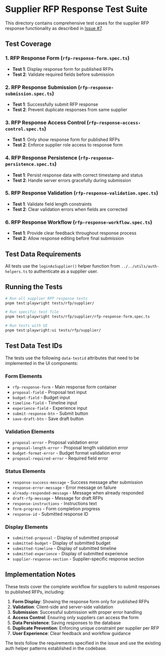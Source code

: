 # Supplier RFP Response Test Suite

This directory contains comprehensive test cases for the supplier RFP response functionality as described in [Issue #7](https://github.com/gaurav18115/rfp-content-management/issues/7).

## Test Coverage

### 1. RFP Response Form (`rfp-response-form.spec.ts`)
- **Test 1**: Display response form for published RFPs
- **Test 2**: Validate required fields before submission

### 2. RFP Response Submission (`rfp-response-submission.spec.ts`)
- **Test 1**: Successfully submit RFP response
- **Test 2**: Prevent duplicate responses from same supplier

### 3. RFP Response Access Control (`rfp-response-access-control.spec.ts`)
- **Test 1**: Only show response form for published RFPs
- **Test 2**: Enforce supplier role access to response form

### 4. RFP Response Persistence (`rfp-response-persistence.spec.ts`)
- **Test 1**: Persist response data with correct timestamp and status
- **Test 2**: Handle server errors gracefully during submission

### 5. RFP Response Validation (`rfp-response-validation.spec.ts`)
- **Test 1**: Validate field length constraints
- **Test 2**: Clear validation errors when fields are corrected

### 6. RFP Response Workflow (`rfp-response-workflow.spec.ts`)
- **Test 1**: Provide clear feedback throughout response process
- **Test 2**: Allow response editing before final submission

## Test Data Requirements

All tests use the `loginAsSupplier()` helper function from `../../utils/auth-helpers.ts` to authenticate as a supplier user.

## Running the Tests

```bash
# Run all supplier RFP response tests
pnpm test:playwright tests/rfp/supplier/

# Run specific test file
pnpm test:playwright tests/rfp/supplier/rfp-response-form.spec.ts

# Run tests with UI
pnpm test:playwright:ui tests/rfp/supplier/
```

## Test Data Test IDs

The tests use the following `data-testid` attributes that need to be implemented in the UI components:

### Form Elements
- `rfp-response-form` - Main response form container
- `proposal-field` - Proposal text input
- `budget-field` - Budget input
- `timeline-field` - Timeline input
- `experience-field` - Experience input
- `submit-response-btn` - Submit button
- `save-draft-btn` - Save draft button

### Validation Elements
- `proposal-error` - Proposal validation error
- `proposal-length-error` - Proposal length validation error
- `budget-format-error` - Budget format validation error
- `proposal-required-error` - Required field error

### Status Elements
- `response-success-message` - Success message after submission
- `response-error-message` - Error message on failure
- `already-responded-message` - Message when already responded
- `draft-rfp-message` - Message for draft RFPs
- `response-instructions` - Instructions text
- `form-progress` - Form completion progress
- `response-id` - Submitted response ID

### Display Elements
- `submitted-proposal` - Display of submitted proposal
- `submitted-budget` - Display of submitted budget
- `submitted-timeline` - Display of submitted timeline
- `submitted-experience` - Display of submitted experience
- `supplier-response-section` - Supplier-specific response section

## Implementation Notes

These tests cover the complete workflow for suppliers to submit responses to published RFPs, including:

1. **Form Display**: Showing the response form only for published RFPs
2. **Validation**: Client-side and server-side validation
3. **Submission**: Successful submission with proper error handling
4. **Access Control**: Ensuring only suppliers can access the form
5. **Data Persistence**: Saving responses to the database
6. **Duplicate Prevention**: Enforcing unique constraint per supplier per RFP
7. **User Experience**: Clear feedback and workflow guidance

The tests follow the requirements specified in the issue and use the existing auth helper patterns established in the codebase.